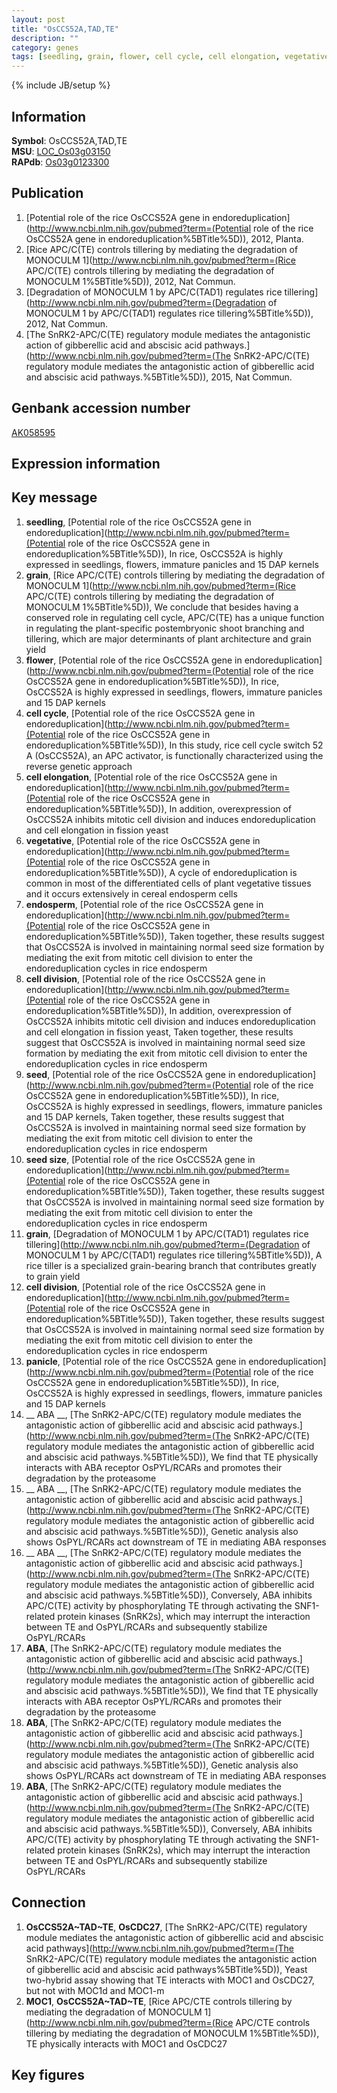 ```yaml
---
layout: post
title: "OsCCS52A,TAD,TE"
description: ""
category: genes
tags: [seedling, grain, flower, cell cycle, cell elongation, vegetative, endosperm, cell division, seed, seed size, panicle,  ABA , ABA, Gene]
---
```

{% include JB/setup %}

## Information
__Symbol__: OsCCS52A,TAD,TE  
__MSU__: [LOC_Os03g03150](http://rice.plantbiology.msu.edu/cgi-bin/ORF_infopage.cgi?orf=LOC_Os03g03150)  
__RAPdb__: [Os03g0123300](http://rapdb.dna.affrc.go.jp/viewer/gbrowse_details/irgsp1?name=Os03g0123300)  

## Publication
1. [Potential role of the rice OsCCS52A gene in endoreduplication](http://www.ncbi.nlm.nih.gov/pubmed?term=(Potential role of the rice OsCCS52A gene in endoreduplication%5BTitle%5D)), 2012, Planta.
2. [Rice APC/C(TE) controls tillering by mediating the degradation of MONOCULM 1](http://www.ncbi.nlm.nih.gov/pubmed?term=(Rice APC/C(TE) controls tillering by mediating the degradation of MONOCULM 1%5BTitle%5D)), 2012, Nat Commun.
3. [Degradation of MONOCULM 1 by APC/C(TAD1) regulates rice tillering](http://www.ncbi.nlm.nih.gov/pubmed?term=(Degradation of MONOCULM 1 by APC/C(TAD1) regulates rice tillering%5BTitle%5D)), 2012, Nat Commun.
4. [The SnRK2-APC/C(TE) regulatory module mediates the antagonistic action of gibberellic acid and abscisic acid pathways.](http://www.ncbi.nlm.nih.gov/pubmed?term=(The SnRK2-APC/C(TE) regulatory module mediates the antagonistic action of gibberellic acid and abscisic acid pathways.%5BTitle%5D)), 2015, Nat Commun.

## Genbank accession number
[AK058595](http://www.ncbi.nlm.nih.gov/nuccore/AK058595)

## Expression information

## Key message
1. __seedling__, [Potential role of the rice OsCCS52A gene in endoreduplication](http://www.ncbi.nlm.nih.gov/pubmed?term=(Potential role of the rice OsCCS52A gene in endoreduplication%5BTitle%5D)),  In rice, OsCCS52A is highly expressed in seedlings, flowers, immature panicles and 15 DAP kernels
2. __grain__, [Rice APC/C(TE) controls tillering by mediating the degradation of MONOCULM 1](http://www.ncbi.nlm.nih.gov/pubmed?term=(Rice APC/C(TE) controls tillering by mediating the degradation of MONOCULM 1%5BTitle%5D)),  We conclude that besides having a conserved role in regulating cell cycle, APC/C(TE) has a unique function in regulating the plant-specific postembryonic shoot branching and tillering, which are major determinants of plant architecture and grain yield
3. __flower__, [Potential role of the rice OsCCS52A gene in endoreduplication](http://www.ncbi.nlm.nih.gov/pubmed?term=(Potential role of the rice OsCCS52A gene in endoreduplication%5BTitle%5D)),  In rice, OsCCS52A is highly expressed in seedlings, flowers, immature panicles and 15 DAP kernels
4. __cell cycle__, [Potential role of the rice OsCCS52A gene in endoreduplication](http://www.ncbi.nlm.nih.gov/pubmed?term=(Potential role of the rice OsCCS52A gene in endoreduplication%5BTitle%5D)),  In this study, rice cell cycle switch 52 A (OsCCS52A), an APC activator, is functionally characterized using the reverse genetic approach
5. __cell elongation__, [Potential role of the rice OsCCS52A gene in endoreduplication](http://www.ncbi.nlm.nih.gov/pubmed?term=(Potential role of the rice OsCCS52A gene in endoreduplication%5BTitle%5D)),  In addition, overexpression of OsCCS52A inhibits mitotic cell division and induces endoreduplication and cell elongation in fission yeast
6. __vegetative__, [Potential role of the rice OsCCS52A gene in endoreduplication](http://www.ncbi.nlm.nih.gov/pubmed?term=(Potential role of the rice OsCCS52A gene in endoreduplication%5BTitle%5D)),  A cycle of endoreduplication is common in most of the differentiated cells of plant vegetative tissues and it occurs extensively in cereal endosperm cells
7. __endosperm__, [Potential role of the rice OsCCS52A gene in endoreduplication](http://www.ncbi.nlm.nih.gov/pubmed?term=(Potential role of the rice OsCCS52A gene in endoreduplication%5BTitle%5D)),  Taken together, these results suggest that OsCCS52A is involved in maintaining normal seed size formation by mediating the exit from mitotic cell division to enter the endoreduplication cycles in rice endosperm
8. __cell division__, [Potential role of the rice OsCCS52A gene in endoreduplication](http://www.ncbi.nlm.nih.gov/pubmed?term=(Potential role of the rice OsCCS52A gene in endoreduplication%5BTitle%5D)),  In addition, overexpression of OsCCS52A inhibits mitotic cell division and induces endoreduplication and cell elongation in fission yeast, Taken together, these results suggest that OsCCS52A is involved in maintaining normal seed size formation by mediating the exit from mitotic cell division to enter the endoreduplication cycles in rice endosperm
9. __seed__, [Potential role of the rice OsCCS52A gene in endoreduplication](http://www.ncbi.nlm.nih.gov/pubmed?term=(Potential role of the rice OsCCS52A gene in endoreduplication%5BTitle%5D)),  In rice, OsCCS52A is highly expressed in seedlings, flowers, immature panicles and 15 DAP kernels, Taken together, these results suggest that OsCCS52A is involved in maintaining normal seed size formation by mediating the exit from mitotic cell division to enter the endoreduplication cycles in rice endosperm
10. __seed size__, [Potential role of the rice OsCCS52A gene in endoreduplication](http://www.ncbi.nlm.nih.gov/pubmed?term=(Potential role of the rice OsCCS52A gene in endoreduplication%5BTitle%5D)),  Taken together, these results suggest that OsCCS52A is involved in maintaining normal seed size formation by mediating the exit from mitotic cell division to enter the endoreduplication cycles in rice endosperm
11. __grain__, [Degradation of MONOCULM 1 by APC/C(TAD1) regulates rice tillering](http://www.ncbi.nlm.nih.gov/pubmed?term=(Degradation of MONOCULM 1 by APC/C(TAD1) regulates rice tillering%5BTitle%5D)), A rice tiller is a specialized grain-bearing branch that contributes greatly to grain yield
12. __cell division__, [Potential role of the rice OsCCS52A gene in endoreduplication](http://www.ncbi.nlm.nih.gov/pubmed?term=(Potential role of the rice OsCCS52A gene in endoreduplication%5BTitle%5D)),  Taken together, these results suggest that OsCCS52A is involved in maintaining normal seed size formation by mediating the exit from mitotic cell division to enter the endoreduplication cycles in rice endosperm
13. __panicle__, [Potential role of the rice OsCCS52A gene in endoreduplication](http://www.ncbi.nlm.nih.gov/pubmed?term=(Potential role of the rice OsCCS52A gene in endoreduplication%5BTitle%5D)),  In rice, OsCCS52A is highly expressed in seedlings, flowers, immature panicles and 15 DAP kernels
14. __ ABA __, [The SnRK2-APC/C(TE) regulatory module mediates the antagonistic action of gibberellic acid and abscisic acid pathways.](http://www.ncbi.nlm.nih.gov/pubmed?term=(The SnRK2-APC/C(TE) regulatory module mediates the antagonistic action of gibberellic acid and abscisic acid pathways.%5BTitle%5D)),  We find that TE physically interacts with ABA receptor OsPYL/RCARs and promotes their degradation by the proteasome
15. __ ABA __, [The SnRK2-APC/C(TE) regulatory module mediates the antagonistic action of gibberellic acid and abscisic acid pathways.](http://www.ncbi.nlm.nih.gov/pubmed?term=(The SnRK2-APC/C(TE) regulatory module mediates the antagonistic action of gibberellic acid and abscisic acid pathways.%5BTitle%5D)),  Genetic analysis also shows OsPYL/RCARs act downstream of TE in mediating ABA responses
16. __ ABA __, [The SnRK2-APC/C(TE) regulatory module mediates the antagonistic action of gibberellic acid and abscisic acid pathways.](http://www.ncbi.nlm.nih.gov/pubmed?term=(The SnRK2-APC/C(TE) regulatory module mediates the antagonistic action of gibberellic acid and abscisic acid pathways.%5BTitle%5D)),  Conversely, ABA inhibits APC/C(TE) activity by phosphorylating TE through activating the SNF1-related protein kinases (SnRK2s), which may interrupt the interaction between TE and OsPYL/RCARs and subsequently stabilize OsPYL/RCARs
17. __ABA__, [The SnRK2-APC/C(TE) regulatory module mediates the antagonistic action of gibberellic acid and abscisic acid pathways.](http://www.ncbi.nlm.nih.gov/pubmed?term=(The SnRK2-APC/C(TE) regulatory module mediates the antagonistic action of gibberellic acid and abscisic acid pathways.%5BTitle%5D)),  We find that TE physically interacts with ABA receptor OsPYL/RCARs and promotes their degradation by the proteasome
18. __ABA__, [The SnRK2-APC/C(TE) regulatory module mediates the antagonistic action of gibberellic acid and abscisic acid pathways.](http://www.ncbi.nlm.nih.gov/pubmed?term=(The SnRK2-APC/C(TE) regulatory module mediates the antagonistic action of gibberellic acid and abscisic acid pathways.%5BTitle%5D)),  Genetic analysis also shows OsPYL/RCARs act downstream of TE in mediating ABA responses
19. __ABA__, [The SnRK2-APC/C(TE) regulatory module mediates the antagonistic action of gibberellic acid and abscisic acid pathways.](http://www.ncbi.nlm.nih.gov/pubmed?term=(The SnRK2-APC/C(TE) regulatory module mediates the antagonistic action of gibberellic acid and abscisic acid pathways.%5BTitle%5D)),  Conversely, ABA inhibits APC/C(TE) activity by phosphorylating TE through activating the SNF1-related protein kinases (SnRK2s), which may interrupt the interaction between TE and OsPYL/RCARs and subsequently stabilize OsPYL/RCARs

## Connection
1. __OsCCS52A~TAD~TE__, __OsCDC27__, [The SnRK2-APC/C(TE) regulatory module mediates the antagonistic action of gibberellic acid and abscisic acid pathways](http://www.ncbi.nlm.nih.gov/pubmed?term=(The SnRK2-APC/C(TE) regulatory module mediates the antagonistic action of gibberellic acid and abscisic acid pathways%5BTitle%5D)), Yeast two-hybrid assay showing that TE interacts with MOC1 and OsCDC27, but not with MOC1d and MOC1-m
2. __MOC1__, __OsCCS52A~TAD~TE__, [Rice APC/CTE controls tillering by mediating the degradation of MONOCULM 1](http://www.ncbi.nlm.nih.gov/pubmed?term=(Rice APC/CTE controls tillering by mediating the degradation of MONOCULM 1%5BTitle%5D)), TE physically interacts with MOC1 and OsCDC27

## Key figures



